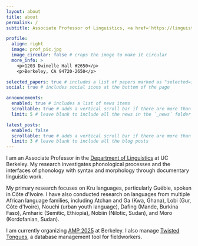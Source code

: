 ```yaml
---
layout: about
title: about
permalink: /
subtitle: Associate Professor of Linguistics, <a href='https://linguistics.berkeley.edu/'>UC Berkeley</a>

profile:
  align: right
  image: prof_pic.jpg
  image_circular: false # crops the image to make it circular
  more_info: >
    <p>1203 Dwinelle Hall #2650</p>
    <p>Berkeley, CA 94720-2650</p>

selected_papers: true # includes a list of papers marked as "selected={true}"
social: true # includes social icons at the bottom of the page

announcements:
  enabled: true # includes a list of news items
  scrollable: true # adds a vertical scroll bar if there are more than 3 news items
  limit: 5 # leave blank to include all the news in the `_news` folder

latest_posts:
  enabled: false
  scrollable: true # adds a vertical scroll bar if there are more than 3 new posts items
  limit: 3 # leave blank to include all the blog posts
---
```


I am an Associate Professor in the [Department of Linguistics](https://linguistics.berkeley.edu/) at UC Berkeley. My research investigates phonological processes and the interfaces of phonology with syntax and morphology through documentary linguistic work.

My primary research focuses on Kru languages, particularly Guébie, spoken in Côte d'Ivoire. I have also conducted research on languages from multiple African language families, including Atchan and Ga (Kwa, Ghana), Lobi (Gur, Côte d'Ivoire), Nouchi (urban youth language), Dafing (Mande, Burkina Faso), Amharic (Semitic, Ethiopia), Nobiin (Nilotic, Sudan), and Moro (Kordofanian, Sudan).

I am currently organizing [AMP 2025](https://sites.google.com/berkeley.edu/amp2025/home) at Berkeley. I also manage [Twisted Tongues](https://www.twisted-tongues.com/), a database management tool for fieldworkers.

